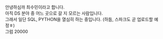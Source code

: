 안녕하심까 최수민이라고 합니다.  
아직 DS 분야 중 어느 곳으로 갈 지 모르는 사람입니다.  
그래서 일단 SQL, PYTHON을 열심히 하는 중입니다. (하둡, 스파크도 곧 업로드할 예정ㅎ)  
그럼 20000
